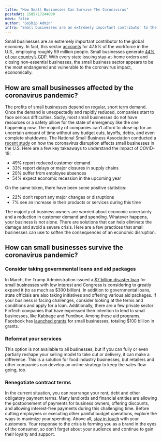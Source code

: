 ```yaml
---
title: "How Small Businesses Can Survive The Coronavirus"
postedAt: 1585717244000
news: false
author: "GoShip Admin"
intro: "Small businesses are an extremely important contributor to the global economy. In fact, this sector accounts for 47.5% of the workforce in the U.S., employing roughly 59 million people. Small businesses generate 44% of our country’s GDP. With every state issuing stay-at-home orders and closing non-essential businesses, the small business sector appears to be the most endangered and vulnerable to the coronavirus impact, economically. \n\nHow are small businesses affected by the coronavirus pandemic?\n-\n\nThe pro"
---
```

Small businesses are an extremely important contributor to the global economy. In fact, this sector [accounts](https://www.sba.gov/sites/default/files/advocacy/2018-Small-Business-Profiles-US.pdf) for 47.5% of the workforce in the U.S., employing roughly 59 million people. Small businesses generate [44% of our country’s GDP](https://advocacy.sba.gov/2019/01/30/small-businesses-generate-44-percent-of-u-s-economic-activity/). With every state issuing stay-at-home orders and closing non-essential businesses, the small business sector appears to be the most endangered and vulnerable to the coronavirus impact, economically.

How are small businesses affected by the coronavirus pandemic?
--------------------------------------------------------------

The profits of small businesses depend on regular, short term demand. Once the demand is unexpectedly and rapidly reduced, companies start to face serious difficulties. Sadly, most small businesses do not have resources or a safety pillow for the state of emergency like the one happening now. The majority of companies can’t afford to close up for an uncertain amount of time without any budget cuts, layoffs, debts, and even complete shutdowns. The National Small Business Association conducted a [recent study](https://nsba.biz/wp-content/uploads/2020/03/NSBA-COVID-19-Poll-2020.pdf) on how the coronavirus disruption affects small businesses in the U.S. Here are a few key takeaways to understand the impact of COVID-19:

*   49% report reduced customer demand
*   33% report delays or major closures in supply chains
*   20% suffer from employee absences
*   54% expect economic recession in the upcoming year

On the same token, there have been some positive statistics:

*   22% don’t report any major changes or disruptions
*   7% see an increase in their products or services during this time

The majority of business owners are worried about economic uncertainty and a reduction in customer demand and spending. Whatever happens, your business is not alone. There are solutions that can help eliminate the damage and avoid a severe crisis. Here are a few practices that small businesses can use to soften the consequences of an economic disruption.

How can small businesses survive the coronavirus pandemic?
----------------------------------------------------------

### Consider taking governmental loans and aid packages

In March, the Trump Administration issued a [$7 billion disaster loan](https://www.nytimes.com/2020/03/04/us/politics/coronavirus-emergency-aid-congress.html) for small businesses with low interest and Congress is considering to greatly expand it (to as much as $300 billion). In addition to governmental loans, state officials are also taking initiatives and offering various aid packages. If your business is facing challenges, consider looking at the terms and conditions and apply for a loan. Additionally, there are a few private sector FinTech companies that have expressed their intention to lend to small businesses, like Kabbage and Fundbox. Among these aid programs, Facebook has [launched grants](https://www.facebook.com/business/boost/grants) for small businesses, totaling $100 billion in grants.

### Reformat your services

This option is not available to all businesses, but if you can fully or even partially reshape your selling model to take out or delivery, it can make a difference. This is a solution for food industry businesses, but retailers and other companies can develop an online strategy to keep the sales flow going, too.

### Renegotiate contract terms

In the current situation, you can rearrange your rent, debt and other obligatory payment terms. Many landlords and financial entities are allowing the postponement of payments for business owners, offering discounts, and allowing interest-free payments during this challenging time. Before cutting employees or executing other painful budget operations, explore the ways to maximize your spending. Above all, [stay in touch](https://www.goship.com/blog/how-to-communicate-the-coronavirus-pandemic-to-your-customers/) with your customers. Your response to the crisis is forming you as a brand in the eyes of the consumer, so don’t forget about your audience and continue to gain their loyalty and support.
